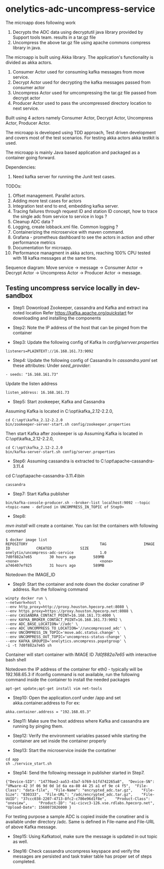 # onelytics-adc-uncompress-service


The microapp does following work
1. Decrypts the ADC data using decryptutil java library provided by Support tools team. results in a tar.gz file
2. Uncompress the above tar.gz file using apache commons compress library in java.

The microapp is built using Akka library. The application's functionality is divided as akka actors.
1. Consumer Actor used for consuming kafka messages from move service.
2. Decrypt Actor used for decrypting the kafka messages passed from consumer actor
3. Uncompress Actor used for umcompressing the tar.gz file passed from decrypt actor
4. Producer Actor used to pass the uncompressed directory location to next service.

Built using 4 actors namely Consumer Actor, Decrypt Actor, Uncompress Actor, Producer Actor.

The microapp is developed using TDD approach, Test driven development and covers most of the test scenarios.
For testing akka actors akka testkit is used.

The microapp is mainly Java based application and packaged as a container going forward.

Dependencies:
1. Need kafka server for running the Junit test cases.

TODOs:
1. Offset management. Parallel actors.
2. Adding more test cases for actors
3. Integration test end to end, embedding kafka server.
4. Tracing failures through request ID and station ID concept, how to trace the single adc from service to service in logs ?
5. Cleanup ADC data ?
6. Logging, create lobback.xml file. Common logging ?
7. Containerizing the microservice with maven command.
8. Grafana - prometheus dashboard to see the actors in action and other performance metrics
9. Documentation for microapp.
10. Performance managment in akka actors, reaching 100% CPU tested with 18 kafka messages at the same time.


Sequence diagram:
Move service -> message -> Consumer Actor -> Decrypt Actor -> Uncompress Actor -> Producer Actor -> message.



## Testing uncompress service locally in dev-sandbox

* Step1: Dowonload Zookeeper, cassandra and Kafka and extract ina noted location
Refer https://kafka.apache.org/quickstart for downloading and installing the components

* Step2:
Note the IP address of the host that can be pinged from the container

* Step3: Update the following config of Kafka
In *config/servver.properties*
```
listeners=PLAINTEXT://16.168.161.73:9092
```

* Step4: Update the following config of Cassandra
In *cassandra.yaml* set these attributes:
Under *seed_provider*:
```
- seeds: "16.168.161.73"
```
Update the listen address
```
listen_address: 16.168.161.73
```

* Step5:
Start zookeeper, Kafka and Cassandra

Assuming Kafka is located in C:\opt\kafka_2.12-2.2.0, 
```
cd C:\opt\kafka_2.12-2.2.0
bin/zookeeper-server-start.sh config/zookeeper.properties
```
Then start Kafka after zookeeper is up
Assuming Kafka is located in C:\opt\kafka_2.12-2.2.0, 
```
cd C:\opt\kafka_2.12-2.2.0
bin/kafka-server-start.sh config/server.properties
```
* Step6:
Assuming cassandra is extracted to C:\opt\apache-cassandra-3.11.4

cd C:\opt\apache-cassandra-3.11.4\bin
```
cassandra
```

* Step7:
Start Kafka publisher
```
bin/kafka-console-producer.sh --broker-list localhost:9092 --topic <topic-name - defined in UNCOMPRESS_IN_TOPIC of Step9>
```

* Step8:

*mvn install* will create a container. 
You can list the containers with following command
```
$ docker image list
REPOSITORY                                 TAG                 IMAGE ID            CREATED             SIZE
onelytix/uncompress-adc-service            1.0                 7d0f882a7e65        30 hours ago        589MB
<none>                                     <none>              a746407ef925        31 hours ago        589MB
```
Notedown the IMAGE_ID

* Step9:
Start the container and note down the docker conatiner IP address. Run the following command
```
winpty docker run \
--network=host \
--env http_proxy=http://proxy.houston.hpecorp.net:8080 \
--env https_proxy=https://proxy.houston.hpecorp.net:8088 \
--env CASSANDRA_CONTACT_POINT=16.168.161.73:4000 \
--env KAFKA_BROKER_CONTACT_POINT=16.168.161.73:9092 \
--env ADC_BASE_LOCATION='//adc' \
--env ADC_UNCOMPRESS_TO_LOCATION='//uncompressed_adc' \
--env UNCOMPRESS_IN_TOPIC='move.adc.status.change' \
--env UNCOMPRESS_OUT_TOPIC='uncompress-status-change' \
--env KAFKA_GROUPID='onelytics.uncompress.popatgroup' \
-i -t 7d0f882a7e65 sh
```
Container will start container with IMAGE ID *7d0f882a7e65* with interactive bash shell

Notedown the IP address of the container for eth0 - typically will be 192.168.65.3
if ifconfig command is not available, run the following command inside the container to install the needed packages
```
apt-get update;apt-get install vim net-tools
```

* Step10:
Open the application.conf under /app and set akka.container.address to <IP address of the container>
For ex:
```
akka.container.address = "192.168.65.3"
```
  
* Step11:
Make sure the host address where Kafka and cassandra are running by pinging them.

* Step12: Verify the environment variables passed while starting the container are set inside the container properly

* Step13: Start the microservice inside the contatiner
```
cd app
sh ./service_start.sh
```

* Step14: Send the following message in publisher started in Step7.
```
{"Device-SID": "14770ae2-aa53-43a7-b769-b1fd742265a8", 	"Device-SN": "VMware-42 3f 06 9d 0d 1d 6a ea-80 44 25 a1 ef 9e c4 f5", 	"File-Class": "data-file", 	"File-Name": "encrypted_adc.tar.gz", 	"File-Size": "830333", 	"File-URL": "/adc/encrypted_adc.tar.gz", 	"File-UUID": "37ccc038-2207-4713-8fc2-c786e96d1f8e", 	"Product-Class": "oneview", 	"Product-ID": "ai-cicvc3-126.vse.rdlabs.hpecorp.net", 	"Upload-Date": 1568073826000 } 
```
For testing purpose a sample ADC is copied inside the conatiner and is available under directory /adc. Same is defined in File-name and File-URL of above Kafka message.

* Step15: Using Kafkatool, make sure the message is updated in out topic as well.

* Step16: Check cassandra uncompress keyspace and verify the messages are persisted and task traker table has proper set of steps completed.
